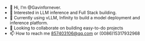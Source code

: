 - 👋 Hi, I’m @Gavinfornever.
- 👀 Interested in LLM inference and Full Stack building.
- 🌱 Currently using vLLM, Infinity to build a model deployment and inference platform.
- 💞️ Looking to collaborate on building easy-to-do projects
- 📫 How to reach me 857403106@qq.com or (0086)15317932968

<!---
Gavinfornever/Gavinfornever is a ✨ special ✨ repository because its `README.md` (this file) appears on your GitHub profile.
You can click the Preview link to take a look at your changes.
--->
